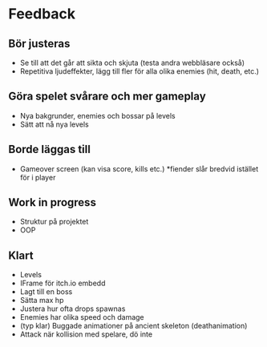 # Feedback

## Bör justeras
* Se till att det går att sikta och skjuta (testa andra webbläsare också)
* Repetitiva ljudeffekter, lägg till fler för alla olika enemies (hit, death, etc.)


## Göra spelet svårare och mer gameplay
* Nya bakgrunder, enemies och bossar på levels
* Sätt att nå nya levels


## Borde läggas till
* Gameover screen (kan visa score, kills etc.)
*fiender slår bredvid istället för i player


## Work in progress
* Struktur på projektet
* OOP


## Klart
* Levels
* IFrame för itch.io embedd
* Lagt till en boss
* Sätta max hp
* Justera hur ofta drops spawnas
* Enemies har olika speed och damage
* (typ klar) Buggade animationer på ancient skeleton (deathanimation)
* Attack när kollision med spelare, dö inte